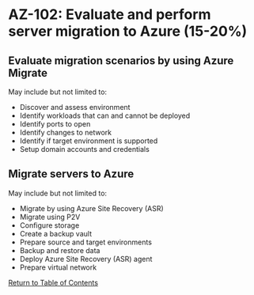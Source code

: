 # AZ-102: Evaluate and perform server migration to Azure (15-20%)
## Evaluate migration scenarios by using Azure Migrate
May include but not limited to:
* Discover and assess environment
* Identify workloads that can and cannot be deployed
* Identify ports to open
* Identify changes to network
* Identify if target environment is supported
* Setup domain accounts and credentials

## Migrate servers to Azure
May include but not limited to:
* Migrate by using Azure Site Recovery (ASR)
* Migrate using P2V
* Configure storage
* Create a backup vault
* Prepare source and target environments
* Backup and restore data
* Deploy Azure Site Recovery (ASR) agent
* Prepare virtual network

[Return to Table of Contents](README.md)